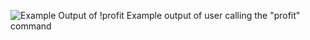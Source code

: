 ![Example Output of !profit]([http://url/to/img.png](https://ibb.co/pZzd2jN))
Example output of user calling the "profit" command
